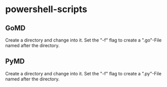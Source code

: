 # powershell-scripts

## GoMD
Create a directory and change into it. Set the "-f" flag to create a ".go"-File named after the directory.

## PyMD
Create a directory and change into it. Set the "-f" flag to create a ".py"-File named after the directory.
